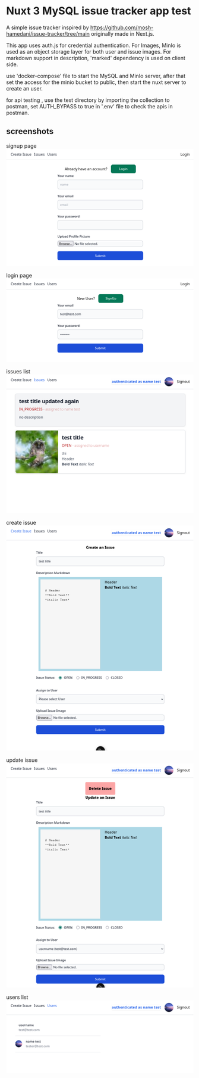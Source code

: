 # Nuxt 3 MySQL issue tracker app test

A simple issue tracker inspired by https://github.com/mosh-hamedani/issue-tracker/tree/main originally made in Next.js.

This app uses auth.js for credential authentication. For Images, MinIo is used as an object storage layer for both user and issue images. For markdown support in description, 'marked' dependency is used on client side.

use 'docker-compose' file to start the MySQL and MinIo server, after that set the access for the minio bucket to public, then start the nuxt server to create an user.

for api testing , use the test directory by importing the collection to postman, set AUTH_BYPASS to true in '.env' file to check the apis in postman.

## screenshots

signup page
![Alt text](<screenshots/signup page.png>)

login page
![Alt text](<screenshots/login page.png>)

issues list
![Alt text](<screenshots/issues list.png>)

create issue
![Alt text](<screenshots/create issue.png>)

update issue
![Alt text](<screenshots/update issue.png>)

users list
![Alt text](<screenshots/users list.png>)
